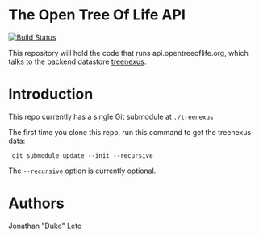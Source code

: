 # The Open Tree Of Life API

[![Build Status](https://secure.travis-ci.org/OpenTreeOfLife/api.OpenTreeOfLife.org.png)](http://travis-ci.org/OpenTreeOfLife/api.OpenTreeOfLife.org.png)

This repository will hold the code that runs api.opentreeoflife.org, which talks
to the backend datastore [treenexus](https://github.com/OpenTreeOfLife/treenexus).

# Introduction

This repo currently has a single Git submodule at ``` ./treenexus ```

The first time you clone this repo, run this command to get the treenexus data:

     git submodule update --init --recursive

The ```--recursive``` option is currently optional.

# Authors

Jonathan "Duke" Leto
